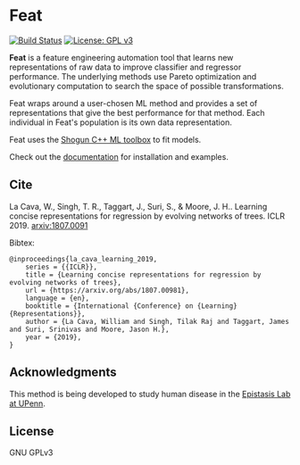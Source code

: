 # Feat

[![Build Status](https://travis-ci.org/lacava/feat.svg?branch=master)](https://travis-ci.org/lacava/feat)
[![License: GPL v3](https://img.shields.io/badge/License-GPL%20v3-blue.svg)](https://github.com/lacava/feat/blob/master/LICENSE)

**Feat** is a feature engineering automation tool that learns new representations of raw data 
to improve classifier and regressor performance. The underlying methods use Pareto 
optimization and evolutionary computation to search the space of possible transformations.

Feat wraps around a user-chosen ML method and provides a set of representations that give the best 
performance for that method. Each individual in Feat's population is its own data representation. 

Feat uses the [Shogun C++ ML toolbox](http://shogun.ml) to fit models. 

Check out the [documentation](https://lacava.github.io/feat) for installation and examples. 

## Cite

La Cava, W., Singh, T. R., Taggart, J., Suri, S., & Moore, J. H.. Learning concise representations for regression by evolving networks of trees. ICLR 2019. [arxiv:1807.0091](https://arxiv.org/abs/1807.00981)

Bibtex: 
 
    @inproceedings{la_cava_learning_2019,
        series = {{ICLR}},
        title = {Learning concise representations for regression by evolving networks of trees},
        url = {https://arxiv.org/abs/1807.00981},
        language = {en},
        booktitle = {International {Conference} on {Learning} {Representations}},
        author = {La Cava, William and Singh, Tilak Raj and Taggart, James and Suri, Srinivas and Moore, Jason H.},
        year = {2019},
    }

## Acknowledgments

This method is being developed to study human disease in the [Epistasis Lab
at UPenn](http://epistasis.org). 

## License

GNU GPLv3

